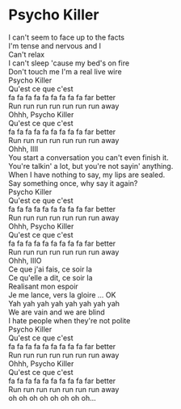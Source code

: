 # Psycho Killer

I can't seem to face up to the facts  
I'm tense and nervous and I  
Can't relax  
I can't sleep 'cause my bed's on fire  
Don't touch me I'm a real live wire  
Psycho Killer  
Qu'est ce que c'est  
fa fa fa fa fa fa fa fa fa far better  
Run run run run run run run away  
Ohhh, Psycho Killer  
Qu'est ce que c'est  
fa fa fa fa fa fa fa fa fa far better  
Run run run run run run run away  
Ohhh, IIII  
You start a conversation you can't even finish it.  
You're talkin' a lot, but you're not sayin' anything.  
When I have nothing to say, my lips are sealed.  
Say something once, why say it again?  
Psycho Killer  
Qu'est ce que c'est  
fa fa fa fa fa fa fa fa fa far better  
Run run run run run run run away  
Ohhh, Psycho Killer  
Qu'est ce que c'est  
fa fa fa fa fa fa fa fa fa far better  
Run run run run run run run away  
Ohhh, IIIO  
Ce que j'ai fais, ce soir la  
Ce qu'elle a dit, ce soir la  
Realisant mon espoir  
Je me lance, vers la gloire ... OK  
Yah yah yah yah yah yah yah yah  
We are vain and we are blind  
I hate people when they're not polite  
Psycho Killer  
Qu'est ce que c'est  
fa fa fa fa fa fa fa fa fa far better  
Run run run run run run run away  
Ohhh, Psycho Killer  
Qu'est ce que c'est  
fa fa fa fa fa fa fa fa fa far better  
Run run run run run run run away  
oh oh oh oh oh oh oh oh...
